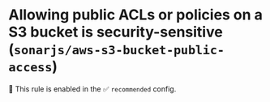 # Allowing public ACLs or policies on a S3 bucket is security-sensitive (`sonarjs/aws-s3-bucket-public-access`)

💼 This rule is enabled in the ✅ `recommended` config.

<!-- end auto-generated rule header -->
